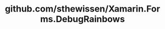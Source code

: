 ---
layout: post
title: github.com/sthewissen/Xamarin.Forms.DebugRainbows
categories: link
tags: [انگلیسی, گیت‌هاب, برنامه‌نویسی]
---